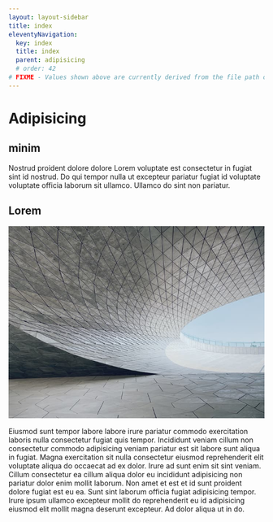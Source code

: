 ```yaml
---
layout: layout-sidebar
title: index
eleventyNavigation:
  key: index
  title: index
  parent: adipisicing
  # order: 42
# FIXME - Values shown above are currently derived from the file path only, except order which is also commented out because it is optional. Correct as desired and delete comment(s).
---
```


# Adipisicing

## minim

Nostrud proident dolore dolore Lorem voluptate est consectetur in fugiat sint id nostrud. Do qui tempor nulla ut excepteur pariatur fugiat id voluptate voluptate officia laborum sit ullamco. Ullamco do sint non pariatur.

## Lorem

<img class="bordered" src="/static/images/bulksplash-hnyuuu-C6kgLm0UVAM.jpg" alt="bulksplash-hnyuuu-C6kgLm0UVAM.jpg" />

Eiusmod sunt tempor labore labore irure pariatur commodo exercitation laboris nulla consectetur fugiat quis tempor. Incididunt veniam cillum non consectetur commodo adipisicing veniam pariatur est sit labore sunt aliqua in fugiat. Magna exercitation sit nulla consectetur eiusmod reprehenderit elit voluptate aliqua do occaecat ad ex dolor. Irure ad sunt enim sit sint veniam. Cillum consectetur ea cillum aliqua dolor eu incididunt adipisicing non pariatur dolor enim mollit laborum. Non amet et est et id sunt proident dolore fugiat est eu ea. Sunt sint laborum officia fugiat adipisicing tempor. Irure ipsum ullamco excepteur mollit do reprehenderit eu id adipisicing eiusmod elit mollit magna deserunt excepteur. Ad dolor aliqua ut in do.
